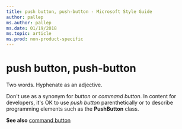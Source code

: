 ```yaml
---
title: push button, push-button - Microsoft Style Guide
author: pallep
ms.author: pallep
ms.date: 01/19/2018
ms.topic: article
ms.prod: non-product-specific
---
```


# push button, push-button

Two words. Hyphenate as an adjective.

Don't use as a synonym for *button* or *command button*. In content for developers, it's OK to use *push button* parenthetically or to describe programming elements such as the **PushButton** class. 

**See also** [command button](/style-guide/a-z-word-list-term-collections/c/command-button)
